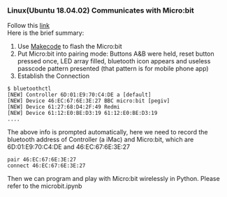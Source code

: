 ### Linux(Ubuntu 18.04.02) Communicates with Micro:bit  
Follow this [link](https://ukbaz.github.io/howto/ubit_workshop.html) <br>
Here is the brief summary:
1. Use [Makecode](https://makecode.microbit.org/#editor) to flash the Micro:bit
2. Put Micro:bit into pairing mode: Buttons A&B were held, reset button pressed once, LED array filled, bluetooth icon appears and useless passcode pattern presented (that pattern is for mobile phone app) 
3. Establish the Connection
````
$ bluetoothctl
[NEW] Controller 6D:01:E9:70:C4:DE a [default]
[NEW] Device 46:EC:67:6E:3E:27 BBC micro:bit [pegiv]
[NEW] Device 61:27:68:D4:2F:49 Redmi
[NEW] Device 61:12:E0:BE:D3:19 61:12:E0:BE:D3:19
....
````
The above info is prompted automatically, here we need to record the bluetooth address of Controller (a iMac) and Micro:bit, which are 6D:01:E9:70:C4:DE and 46:EC:67:6E:3E:27
````
pair 46:EC:67:6E:3E:27
connect 46:EC:67:6E:3E:27
````
Then we can program and play with Micro:bit wirelessly in Python.
Please refer to the microbit.ipynb 
